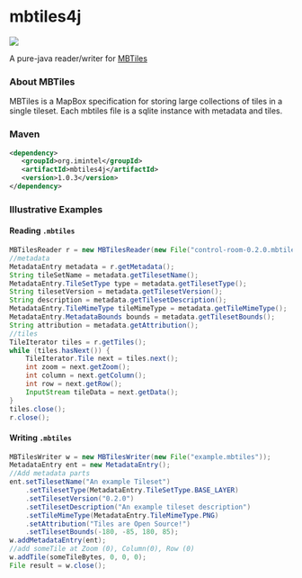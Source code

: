 # mbtiles4j

[![](https://travis-ci.org/imintel/mbtiles4j.svg?branch=master)](https://travis-ci.org/imintel/mbtiles4j)

A pure-java reader/writer for [MBTiles](https://github.com/mapbox/mbtiles-spec/blob/master/1.2/spec.md)

### About MBTiles

MBTiles is a MapBox specification for storing large collections of tiles in a single tileset. Each mbtiles file  is a sqlite instance with metadata and tiles.

### Maven

```xml
<dependency>
   <groupId>org.imintel</groupId>
   <artifactId>mbtiles4j</artifactId>
   <version>1.0.3</version>
</dependency>
```

### Illustrative Examples

#### Reading `.mbtiles`

```java
MBTilesReader r = new MBTilesReader(new File("control-room-0.2.0.mbtiles"));
//metadata
MetadataEntry metadata = r.getMetadata();
String tileSetName = metadata.getTilesetName();
MetadataEntry.TileSetType type = metadata.getTilesetType();
String tilesetVersion = metadata.getTilesetVersion();
String description = metadata.getTilesetDescription();
MetadataEntry.TileMimeType tileMimeType = metadata.getTileMimeType();
MetadataEntry.MetadataBounds bounds = metadata.getTilesetBounds();
String attribution = metadata.getAttribution();
//tiles
TileIterator tiles = r.getTiles();
while (tiles.hasNext()) {
	TileIterator.Tile next = tiles.next();
	int zoom = next.getZoom();
	int column = next.getColumn();
	int row = next.getRow();
	InputStream tileData = next.getData();        
}
tiles.close();
r.close();
```

#### Writing `.mbtiles`

```java
MBTilesWriter w = new MBTilesWriter(new File("example.mbtiles"));
MetadataEntry ent = new MetadataEntry();
//Add metadata parts
ent.setTilesetName("An example Tileset")
	.setTilesetType(MetadataEntry.TileSetType.BASE_LAYER)
	.setTilesetVersion("0.2.0")
	.setTilesetDescription("An example tileset description")
	.setTileMimeType(MetadataEntry.TileMimeType.PNG)
	.setAttribution("Tiles are Open Source!")
	.setTilesetBounds(-180, -85, 180, 85);
w.addMetadataEntry(ent);
//add someTile at Zoom (0), Column(0), Row (0)
w.addTile(someTileBytes, 0, 0, 0);
File result = w.close();
```
